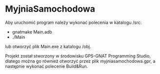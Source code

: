 # MyjniaSamochodowa

Aby uruchomić program należy wykonać polecenia w katalogu /src:
  - gnatmake Main.adb
  - ./Main
 
 lub otworzyć plik Main.exe z katalogu /obj.
  
Projekt został stworzony w środowisku GPS-GNAT Programming Studio, dlatego można go również otworzyć przez plik myjniasamochodowa.gpr, a następnie wykonać polecenie Build&Run.
